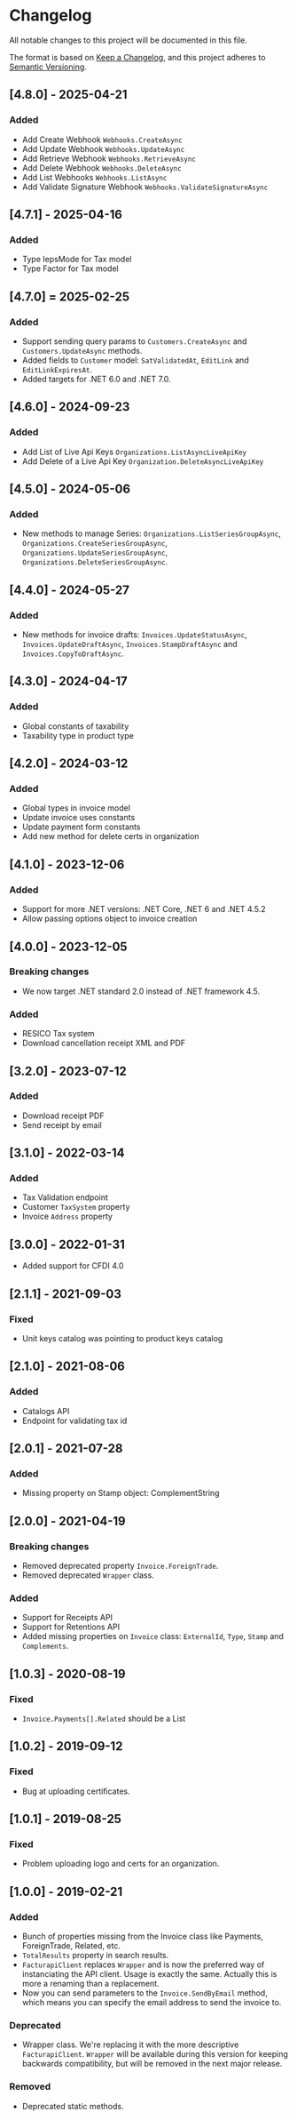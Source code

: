 # Changelog

All notable changes to this project will be documented in this file.

The format is based on [Keep a Changelog](https://keepachangelog.com/en/1.0.0/),
and this project adheres to [Semantic Versioning](https://semver.org/spec/v2.0.0.html).

## [4.8.0] - 2025-04-21

### Added

- Add Create Webhook `Webhooks.CreateAsync`
- Add Update Webhook `Webhooks.UpdateAsync`
- Add Retrieve Webhook `Webhooks.RetrieveAsync`
- Add Delete Webhook `Webhooks.DeleteAsync`
- Add List Webhooks `Webhooks.ListAsync`
- Add Validate Signature Webhook `Webhooks.ValidateSignatureAsync`

## [4.7.1] - 2025-04-16

### Added

- Type IepsMode for Tax model 
- Type Factor for Tax model

## [4.7.0] = 2025-02-25

### Added

- Support sending query params to `Customers.CreateAsync` and `Customers.UpdateAsync` methods.
- Added fields to `Customer` model: `SatValidatedAt`, `EditLink` and `EditLinkExpiresAt`.
- Added targets for .NET 6.0 and .NET 7.0.

## [4.6.0] - 2024-09-23

### Added

- Add List of Live Api Keys `Organizations.ListAsyncLiveApiKey`
- Add Delete of a Live Api Key `Organization.DeleteAsyncLiveApiKey`


## [4.5.0] - 2024-05-06

### Added

- New methods to manage Series: `Organizations.ListSeriesGroupAsync`, `Organizations.CreateSeriesGroupAsync`, `Organizations.UpdateSeriesGroupAsync`, `Organizations.DeleteSeriesGroupAsync`.

## [4.4.0] - 2024-05-27

### Added

- New methods for invoice drafts: `Invoices.UpdateStatusAsync`, `Invoices.UpdateDraftAsync`, `Invoices.StampDraftAsync` and `Invoices.CopyToDraftAsync`.

## [4.3.0] - 2024-04-17

### Added

- Global constants of taxability
- Taxability type in product type

## [4.2.0] - 2024-03-12

### Added

- Global types in invoice model
- Update invoice uses constants
- Update payment form constants
- Add new method for delete certs in organization


## [4.1.0] - 2023-12-06

### Added

- Support for more .NET versions: .NET Core, .NET 6 and .NET 4.5.2
- Allow passing options object to invoice creation

## [4.0.0] - 2023-12-05

### Breaking changes

- We now target .NET standard 2.0 instead of .NET framework 4.5.

### Added

- RESICO Tax system
- Download cancellation receipt XML and PDF

## [3.2.0] - 2023-07-12

### Added

- Download receipt PDF
- Send receipt by email

## [3.1.0] - 2022-03-14

### Added

- Tax Validation endpoint
- Customer `TaxSystem` property
- Invoice `Address` property

## [3.0.0] - 2022-01-31

- Added support for CFDI 4.0

## [2.1.1] - 2021-09-03

### Fixed

- Unit keys catalog was pointing to product keys catalog

## [2.1.0] - 2021-08-06

### Added

- Catalogs API
- Endpoint for validating tax id

## [2.0.1] - 2021-07-28

### Added

- Missing property on Stamp object: ComplementString

## [2.0.0] - 2021-04-19

### Breaking changes

- Removed deprecated property `Invoice.ForeignTrade`.
- Removed deprecated `Wrapper` class.

### Added

- Support for Receipts API
- Support for Retentions API
- Added missing properties on `Invoice` class: `ExternalId`, `Type`, `Stamp` and `Complements`.

## [1.0.3] - 2020-08-19
### Fixed

- `Invoice.Payments[].Related` should be a List

## [1.0.2] - 2019-09-12
### Fixed

- Bug at uploading certificates.

## [1.0.1] - 2019-08-25
### Fixed

- Problem uploading logo and certs for an organization.

## [1.0.0] - 2019-02-21
### Added

- Bunch of properties missing from the Invoice class like Payments, ForeignTrade, Related, etc.
- `TotalResults` property in search results.
- `FacturapiClient` replaces `Wrapper` and is now the preferred way of instanciating the API client. Usage is exactly the same. Actually this is more a renaming than a replacement.
- Now you can send parameters to the `Invoice.SendByEmail` method, which means you can specify the email address to send the invoice to.

### Deprecated

- Wrapper class. We're replacing it with the more descriptive `FacturapiClient`. `Wrapper` will be available during this version for keeping backwards compatibility, but will be removed in the next major release.

### Removed

- Deprecated static methods.
